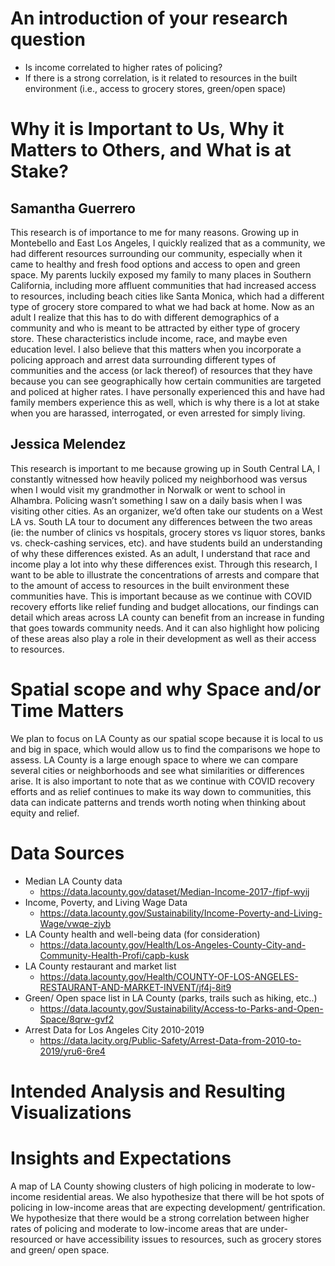 # **An introduction of your research question**
* Is income correlated to higher rates of policing?
* If there is a strong correlation, is it related to resources in the built environment (i.e., access to grocery stores, green/open space)

# **Why it is Important to Us, Why it Matters to Others, and What is at Stake?**
## Samantha Guerrero
This research is of importance to me for many reasons. Growing up in Montebello and East Los Angeles, I quickly realized that as a community, we had different resources surrounding our community, especially when it came to healthy and fresh food options and access to open and green space. My parents luckily exposed my family to many places in Southern California, including more affluent communities that had increased access to resources, including beach cities like Santa Monica, which had a different type of grocery store compared to what we had back at home. Now as an adult I realize that this has to do with different demographics of a community and who is meant to be attracted by either type of grocery store. These characteristics include income, race, and maybe even education level. I also believe that this matters when you incorporate a policing approach and arrest data surrounding different types of communities and the access (or lack thereof) of resources that they have because you can see geographically how certain communities are targeted and policed at higher rates. I have personally experienced this and have had family members experience this as well, which is why there is a lot at stake when you are harassed,  interrogated, or even arrested for simply living. 

## Jessica Melendez 
This research is important to me because growing up in South Central LA, I constantly witnessed how heavily policed my neighborhood was versus when I would visit my grandmother in Norwalk or went to school in Alhambra. Policing wasn’t something I saw on a daily basis when I was visiting other cities. As an organizer, we’d often take our students on a West LA vs. South LA tour to document any differences between the two areas (ie: the number of clinics vs hospitals, grocery stores vs liquor stores, banks vs. check-cashing services, etc).  and have students build an understanding of why these differences existed. As an adult, I understand that race and income play a lot into why these differences exist. Through this research, I want to be able to illustrate the concentrations of arrests and compare that to the amount of access to resources in the built environment these communities have. This is important because as we continue with COVID recovery efforts like relief funding and budget allocations, our findings can detail which areas across LA county can benefit from an increase in funding that goes towards community needs. And it can also highlight how policing of these areas also play a role in their development as well as their access to resources. 

# **Spatial scope and why Space and/or Time Matters** 
We plan to focus on LA County as our spatial scope because it is local to us and big in space, which would allow us to find the comparisons we hope to assess. LA County is a large enough space to where we can compare several cities or neighborhoods and see what similarities or differences arise. It is also important to note that as we continue with COVID recovery efforts and as relief continues to make its way down to communities, this data can indicate patterns and trends worth noting when thinking about equity and relief.

# **Data Sources**

* Median LA County data 
  * https://data.lacounty.gov/dataset/Median-Income-2017-/fipf-wyij 
* Income, Poverty, and Living Wage Data 
  * https://data.lacounty.gov/Sustainability/Income-Poverty-and-Living-Wage/vwqe-zjyb
* LA County health and well-being data (for consideration) 
  * https://data.lacounty.gov/Health/Los-Angeles-County-City-and-Community-Health-Profi/capb-kusk
* LA County restaurant and market list 
  * https://data.lacounty.gov/Health/COUNTY-OF-LOS-ANGELES-RESTAURANT-AND-MARKET-INVENT/jf4j-8it9
* Green/ Open space list in LA County (parks, trails such as hiking, etc..)
  * https://data.lacounty.gov/Sustainability/Access-to-Parks-and-Open-Space/8qrw-gvf2
* Arrest Data for Los Angeles City 2010-2019 
  * https://data.lacity.org/Public-Safety/Arrest-Data-from-2010-to-2019/yru6-6re4

# **Intended Analysis and Resulting Visualizations**

# **Insights and Expectations**
A map of LA County showing clusters of high policing in moderate to low-income residential areas. We also hypothesize that there will be hot spots of policing in low-income areas that are expecting development/ gentrification. 
We hypothesize that there would be a strong correlation between higher rates of policing and moderate to low-income areas that are under-resourced or have accessibility issues to resources, such as grocery stores and green/ open space. 
